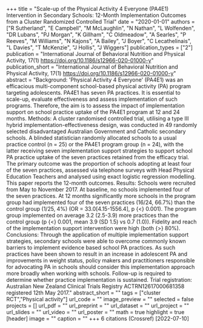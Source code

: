 +++
title = "Scale-up of the Physical Activity 4 Everyone (PA4E1) Intervention in Secondary Schools: 12-Month Implementation Outcomes from a Cluster Randomized Controlled Trial"
date = "2020-01-01"
authors = ["R Sutherland", "E Campbell", "M McLaughlin", "N Nathan", "L Wolfenden", "DR Lubans", "PJ Morgan", "K Gillham", "C Oldmeadow", "A Searles", "P Reeves", "M Williams", "N Kajons", "A Bailey", "J Boyer", "C Lecathelinais", "L Davies", "T McKenzie", "J Hollis", "J Wiggers"]
publication_types = ["2"]
publication = "International Journal of Behavioral Nutrition and Physical Activity, 17(1) https://doi.org/10.1186/s12966-020-01000-y"
publication_short = "International Journal of Behavioral Nutrition and Physical Activity, 17(1) https://doi.org/10.1186/s12966-020-01000-y"
abstract = "Background: 'Physical Activity 4 Everyone' (PA4E1) was an efficacious multi-component school-based physical activity (PA) program targeting adolescents. PA4E1 has seven PA practices. It is essential to scale-up, evaluate effectiveness and assess implementation of such programs. Therefore, the aim is to assess the impact of implementation support on school practice uptake of the PA4E1 program at 12 and 24 months. Methods: A cluster randomised controlled trial, utilising a type III hybrid implementation-effectiveness design, was conducted in 49 randomly selected disadvantaged Australian Government and Catholic secondary schools. A blinded statistician randomly allocated schools to a usual practice control (n = 25) or the PA4E1 program group (n = 24), with the latter receiving seven implementation support strategies to support school PA practice uptake of the seven practices retained from the efficacy trial. The primary outcome was the proportion of schools adopting at least four of the seven practices, assessed via telephone surveys with Head Physical Education Teachers and analysed using exact logistic regression modelling. This paper reports the 12-month outcomes. Results: Schools were recruited from May to November 2017. At baseline, no schools implemented four of the seven practices. At 12 months significantly more schools in the program group had implemented four of the seven practices (16/24, 66.7%) than the control group (1/25, 4%) (OR = 33.0[4.15-1556.4], p {$<$} 0.001). The program group implemented on average 3.2 (2.5-3.9) more practices than the control group (p {$<$} 0.001, mean 3.9 (SD 1.5) vs 0.7 (1.0)). Fidelity and reach of the implementation support intervention were high (both {$>$} 80%). Conclusions: Through the application of multiple implementation support strategies, secondary schools were able to overcome commonly known barriers to implement evidence based school PA practices. As such practices have been shown to result in an increase in adolescent PA and improvements in weight status, policy makers and practitioners responsible for advocating PA in schools should consider this implementation approach more broadly when working with schools. Follow-up is required to determine whether practice implementation is sustained. Trial registration: Australian New Zealand Clinical Trials Registry ACTRN12617000681358 registered 12th May 2017."
abstract_short = ""
tags = ["cluster RCT","Physical activity"]
url_code = ""
image_preview = ""
selected = false
projects = []
url_pdf = ""
url_preprint = ""
url_dataset = ""
url_project = ""
url_slides = ""
url_video = ""
url_poster = ""
math = true
highlight = true
[header]
image = ""
caption = ""
+++
6 citations (Crossref) [2022-07-10]
